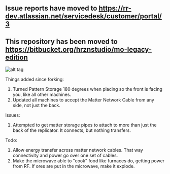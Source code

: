 ## Issue reports have moved to https://rr-dev.atlassian.net/servicedesk/customer/portal/3
## This repository has been moved to https://bitbucket.org/hrznstudio/mo-legacy-edition

![alt tag](https://raw.githubusercontent.com/MatterOverdrive/MatterOverdrive/1.12.2/Banner.png)

Things added since forking:

1. Turned Pattern Storage 180 degrees when placing so the front is facing you, like all other machines.
2. Updated all machines to accept the Matter Network Cable from any side, not just the back.

Issues:

1. Attempted to get matter storage pipes to attach to more than just the back of the replicator. It connects, but nothing transfers.

Todo:

1. Allow energy transfer across matter network cables. That way connectivity and power go over one set of cables.
2. Make the microwave able to "cook" food like furnaces do, getting power from RF. If ores are put in the microwave, make it explode.
